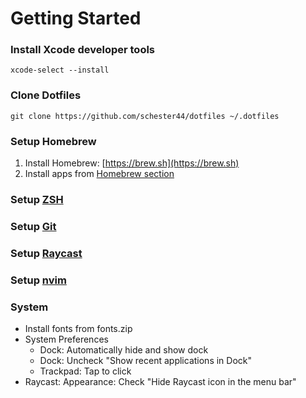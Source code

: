 # Getting Started

### Install Xcode developer tools

```
xcode-select --install
```

### Clone Dotfiles

```
git clone https://github.com/schester44/dotfiles ~/.dotfiles
```

### Setup Homebrew

1. Install Homebrew: [https://brew.sh](https://brew.sh)
2. Install apps from [Homebrew section](https://github.com/schester44/dotfiles/tree/master/homebrew)

### Setup [ZSH](https://github.com/schester44/dotfiles/tree/master/zsh)

### Setup [Git](https://github.com/schester44/dotfiles/tree/master/git)

### Setup [Raycast](https://github.com/schester44/dotfiles/tree/master/raycast)

### Setup [nvim](https://github.com/schester44/dotfiles/tree/master/nvim)

### System

- Install fonts from fonts.zip
- System Preferences
  - Dock: Automatically hide and show dock
  - Dock: Uncheck "Show recent applications in Dock"
  - Trackpad: Tap to click
- Raycast: Appearance: Check "Hide Raycast icon in the menu bar"
